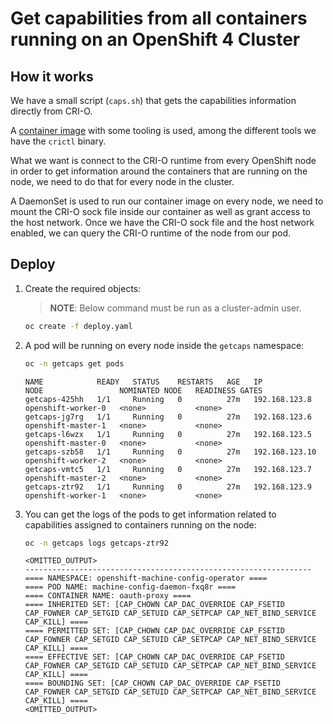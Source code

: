 # Get capabilities from all containers running on an OpenShift 4 Cluster

## How it works

We have a small script (`caps.sh`) that gets the capabilities information directly from CRI-O.

A [container image](https://github.com/mvazquezc/containertools) with some tooling is used, among the different tools we have the `crictl` binary.

What we want is connect to the CRI-O runtime from every OpenShift node in order to get information around the containers that are running on the node, we need to do that for every node in the cluster.

A DaemonSet is used to run our container image on every node, we need to mount the CRI-O sock file inside our container as well as grant access to the host network. Once we have the CRI-O sock file and the host network enabled, we can query the CRI-O runtime of the node from our pod.

## Deploy

1. Create the required objects:

    > **NOTE**: Below command must be run as a cluster-admin user.

    ~~~sh
    oc create -f deploy.yaml
    ~~~
2. A pod will be running on every node inside the `getcaps` namespace:

    ~~~sh
    oc -n getcaps get pods
    ~~~

    ~~~
    NAME            READY   STATUS    RESTARTS   AGE   IP               NODE                 NOMINATED NODE   READINESS GATES
    getcaps-425hh   1/1     Running   0          27m   192.168.123.8    openshift-worker-0   <none>           <none>
    getcaps-jg7rg   1/1     Running   0          27m   192.168.123.6    openshift-master-1   <none>           <none>
    getcaps-l6wzx   1/1     Running   0          27m   192.168.123.5    openshift-master-0   <none>           <none>
    getcaps-szb58   1/1     Running   0          27m   192.168.123.10   openshift-worker-2   <none>           <none>
    getcaps-vmtc5   1/1     Running   0          27m   192.168.123.7    openshift-master-2   <none>           <none>
    getcaps-ztr92   1/1     Running   0          27m   192.168.123.9    openshift-worker-1   <none>           <none>
    ~~~
3. You can get the logs of the pods to get information related to capabilities assigned to containers running on the node:

    ~~~sh
    oc -n getcaps logs getcaps-ztr92
    ~~~

    ~~~
    <OMITTED_OUTPUT>
    ----------------------------------------------------------------
    ==== NAMESPACE: openshift-machine-config-operator ====
    ==== POD NAME: machine-config-daemon-fxq8r ====
    ==== CONTAINER NAME: oauth-proxy ====
    ==== INHERITED SET: [CAP_CHOWN CAP_DAC_OVERRIDE CAP_FSETID CAP_FOWNER CAP_SETGID CAP_SETUID CAP_SETPCAP CAP_NET_BIND_SERVICE CAP_KILL] ====
    ==== PERMITTED SET: [CAP_CHOWN CAP_DAC_OVERRIDE CAP_FSETID CAP_FOWNER CAP_SETGID CAP_SETUID CAP_SETPCAP CAP_NET_BIND_SERVICE CAP_KILL] ====
    ==== EFFECTIVE SET: [CAP_CHOWN CAP_DAC_OVERRIDE CAP_FSETID CAP_FOWNER CAP_SETGID CAP_SETUID CAP_SETPCAP CAP_NET_BIND_SERVICE CAP_KILL] ====
    ==== BOUNDING SET: [CAP_CHOWN CAP_DAC_OVERRIDE CAP_FSETID CAP_FOWNER CAP_SETGID CAP_SETUID CAP_SETPCAP CAP_NET_BIND_SERVICE CAP_KILL] ====
    <OMITTED_OUTPUT>
    ~~~

